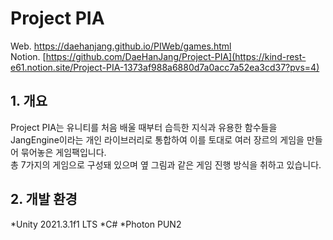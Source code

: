 # Project PIA

Web. https://daehanjang.github.io/PIWeb/games.html</br>
Notion. [https://github.com/DaeHanJang/Project-PIA](https://kind-rest-e61.notion.site/Project-PIA-1373af988a6880d7a0acc7a52ea3cd37?pvs=4)</br>

## 1. 개요
Project PIA는 유니티를 처음 배울 때부터 습득한 지식과 유용한 함수들을 JangEngine이라는 개인 라이브러리로 통합하여 이를 토대로 여러 장르의 게임을 만들어 묶어놓은 게임팩입니다.</br>
총 7가지의 게임으로 구성돼 있으며 옆 그림과 같은 게임 진행 방식을 취하고 있습니다.</br>

## 2. 개발 환경
*Unity 2021.3.1f1 LTS
*C#
*Photon PUN2
